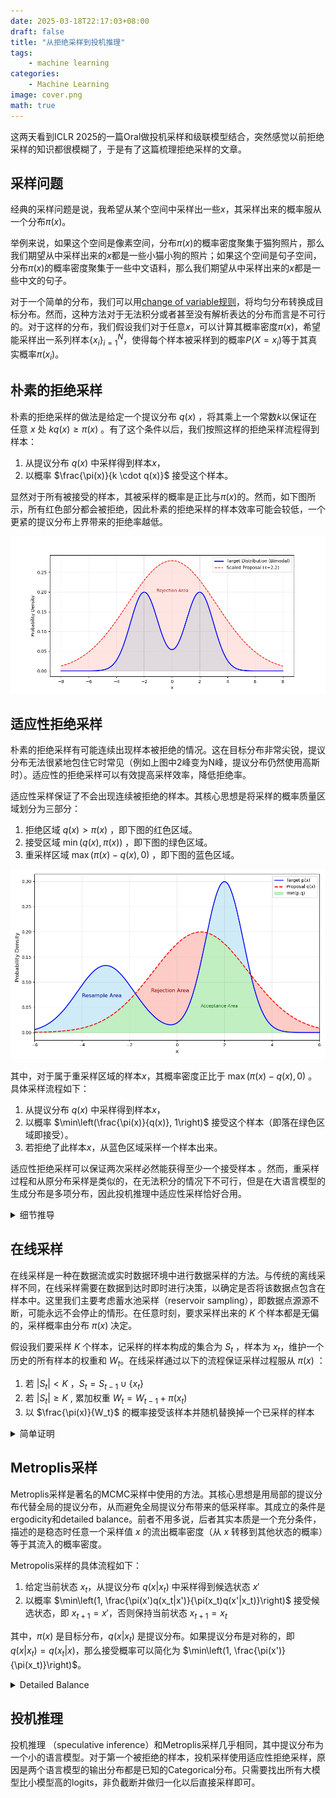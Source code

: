 ```yaml
---
date: 2025-03-18T22:17:03+08:00
draft: false
title: "从拒绝采样到投机推理"
tags:
    - machine learning
categories:
    - Machine Learning
image: cover.png
math: true
---
```


这两天看到ICLR 2025的一篇Oral做投机采样和级联模型结合，突然感觉以前拒绝采样的知识都很模糊了，于是有了这篇梳理拒绝采样的文章。

## 采样问题

经典的采样问题是说，我希望从某个空间中采样出一些$x$，其采样出来的概率服从一个分布$\pi(x)$。

举例来说，如果这个空间是像素空间，分布$\pi(x)$的概率密度聚集于猫狗照片，那么我们期望从中采样出来的$x$都是一些小猫小狗的照片；如果这个空间是句子空间，分布$\pi(x)$的概率密度聚集于一些中文语料，那么我们期望从中采样出来的$x$都是一些中文的句子。

对于一个简单的分布，我们可以用[change of variable规则](https://online.stat.psu.edu/stat414/lesson/22/22.2)，将均匀分布转换成目标分布。然而，这种方法对于无法积分或者甚至没有解析表达的分布而言是不可行的。对于这样的分布，我们假设我们对于任意$x$，可以计算其概率密度$\pi(x)$，希望能采样出一系列样本$\left\lbrace x_i\right\rbrace_{i=1}^N$，使得每个样本被采样到的概率$P\left(X=x_i\right)$等于其真实概率$\pi\left(x_i\right)$。

## 朴素的拒绝采样

朴素的拒绝采样的做法是给定一个提议分布 $q(x)$ ，将其乘上一个常数$k$以保证在任意 $x$ 处 $kq(x)\geq\pi(x)$ 。有了这个条件以后，我们按照这样的拒绝采样流程得到样本：

1. 从提议分布 $q(x)$ 中采样得到样本$x$，
2. 以概率 $\frac{\pi(x)}{k \cdot q(x)}$ 接受这个样本。

显然对于所有被接受的样本，其被采样的概率是正比与$\pi(x)$的。然而，如下图所示，所有红色部分都会被拒绝，因此朴素的拒绝采样的样本效率可能会较低，一个更紧的提议分布上界带来的拒绝率越低。

![Naive Rejection Sampling](naive_rej.png)

## 适应性拒绝采样

朴素的拒绝采样有可能连续出现样本被拒绝的情况。这在目标分布非常尖锐，提议分布无法很紧地包住它时常见（例如上图中2峰变为N峰，提议分布仍然使用高斯时）。适应性的拒绝采样可以有效提高采样效率，降低拒绝率。

适应性采样保证了不会出现连续被拒绝的样本。其核心思想是将采样的概率质量区域划分为三部分：

1. 拒绝区域 $q(x)>\pi(x)$ ，即下图的红色区域。
2. 接受区域 $\min(q(x), \pi(x))$ ，即下图的绿色区域。
3. 重采样区域 $\max(\pi(x) - q(x), 0)$ ，即下图的蓝色区域。

![Adaptive Rejection Sampling](adaptive_rej.png)

其中，对于属于重采样区域的样本$x$，其概率密度正比于 $\max(\pi(x) - q(x), 0)$ 。具体采样流程如下：

1. 从提议分布 $q(x)$ 中采样得到样本$x$，
2. 以概率 $\min\left(\frac{\pi(x)}{q(x)}, 1\right)$ 接受这个样本（即落在绿色区域即接受）。
3. 若拒绝了此样本$x$，从蓝色区域采样一个样本出来。

适应性拒绝采样可以保证两次采样必然能获得至少一个接受样本 。然而，重采样过程和从原分布采样是类似的，在无法积分的情况下不可行，但是在大语言模型的生成分布是多项分布，因此投机推理中适应性采样恰好合用。

<details>

<summary>细节推导</summary>

分情况讨论。

记第一次采样的样本为 $x$ ，若 $q(x) > \pi(x)$ ，且最终 $x$ 被接受，这时和经典拒绝采样等价。

若 $q(x) > \pi(x)$ 且最终 $x$ 被拒绝，这时会在 $S=\lbrace x | \pi(x) > q(x)\rbrace$区域采样，记此时采样的样本为 $x'$ 。则样本被采样到的概率质量 $P(X=x') = \frac{\pi(x) - q(x)}{Resample Area}$ , 最关键的部分是需要知道上图中蓝色部分和红色部分的概率面积是相等的，都等于 $1-\text{Acceptance Area}$ 。因此重采样到 $x'$ 的概率是 $\pi(x') - q(x')$。再加上一开始如果采样到 $S$ 时直接接受，概率为 $q(x')$，因此在 $S$ 区域的采样概率也为 $\pi(x)$ 。

</details>

## 在线采样

在线采样是一种在数据流或实时数据环境中进行数据采样的方法。与传统的离线采样不同，在线采样需要在数据到达时即时进行决策，以确定是否将该数据点包含在样本中。这里我们主要考虑蓄水池采样（reservoir sampling），即数据点源源不断，可能永远不会停止的情形。在任意时刻，要求采样出来的 $K$ 个样本都是无偏的，采样概率由分布 $\pi(x)$ 决定。

假设我们要采样 $K$ 个样本，记采样的样本构成的集合为 $S_t$ ，样本为 $x_t$，维护一个历史的所有样本的权重和 $W_t$。在线采样通过以下的流程保证采样过程服从 $\pi(x)$ ：

1. 若 $|S_t| < K$ ，$S_t = S_{t-1} \cup \lbrace x_t \rbrace$
2. 若 $|S_t| \geq K$ , 累加权重 $W_t=W_{t-1}+\pi(x_t)$
3. 以 $\frac{\pi(x)}{W_t}$ 的概率接受该样本并随机替换掉一个已采样的样本

<details>
<summary>简单证明</summary>

假设在 $t-1$ 时刻是无偏采样，对任意一个样本 $x_i$ ，其采样的概率都是 $\frac{\pi(x_i)}{W_{t-1}}$ ，那么在 $t$ 时刻，旧元素的保留概率为

$$
P(x_i \in S_t) = P(x_i \in S_{t-1}) \cdot \left[ 1 - \frac{\pi(x_i)}{W_t}\cdot \frac{1}{K} \cdot K \right] = \frac{\pi(x_i)}{W_{t-1}} \cdot \frac{W_t - \pi(x_i)}{W_t} = \frac{\pi(x_i)}{W_t}
$$

等于新元素被保留的概率，因此 $t$ 时刻也是无偏的采样。

</details>

## Metroplis采样

Metroplis采样是著名的MCMC采样中使用的方法。其核心思想是用局部的提议分布代替全局的提议分布，从而避免全局提议分布带来的低采样率。其成立的条件是ergodicity和detailed balance。前者不用多说，后者其实本质是一个充分条件，描述的是稳态时任意一个采样值 $x$ 的流出概率密度（从 $x$ 转移到其他状态的概率）等于其流入的概率密度。

Metropolis采样的具体流程如下：

1. 给定当前状态 $x_t$，从提议分布 $q(x|x_t)$ 中采样得到候选状态 $x'$
2. 以概率 $\min\left(1, \frac{\pi(x')q(x_t|x')}{\pi(x_t)q(x'|x_t)}\right)$ 接受候选状态，即 $x_{t+1} = x'$，否则保持当前状态 $x_{t+1} = x_t$

其中，$\pi(x)$ 是目标分布，$q(x|x_t)$ 是提议分布。如果提议分布是对称的，即 $q(x|x_t) = q(x_t|x)$，那么接受概率可以简化为 $\min\left(1, \frac{\pi(x')}{\pi(x_t)}\right)$。

<details>
<summary>Detailed Balance</summary>

Metroplis采样基于局部的稳态（detailed balance），要求从任意一个状态流出的概率质量等于流入该状态的概率质量。记当前状态为 $x_t$ ，转移到 $x'$ 的接收概率为 $\alpha(x'|x_t) = \min\left(1, \frac{\pi(x')q(x_t|x')}{\pi(x_t)q(x'|x_t)}\right)$ ，那么总有

$$
\pi(x_t)q(x'|x_t)\alpha(x'|x_t) = \pi(x')q(x_t|x')\alpha(x_t|x')
$$

原因是 $\alpha(x'|x_t)$ 和 $\alpha(x_t|x')$ 总是一个为1，另一个不为1。在这种情况下，假设在 $t$ 时刻已经达到了目标分布，即 $P(X_t=x)\pi(x)$ ，那么在 $t+1$ 时刻我们希望仍然保证是目标分布。

由于对于任意状态$x'$，其概率质量来自两部分：

- 从其他状态$x_t$转移过来的概率
- 保持在原状态的概率

因此有

$$
\begin{aligned}
P(X_{t+1}=x') &= \sum_{x_t}\pi(x_t)\cdot q(x'|x_t) \cdot \alpha(x'|x_t) + \pi(x')\cdot \left(\sum_{x_t}q(x_t|x')\cdot [1 - \alpha(x_t|x')]\right) \\
&= \sum_{x_t}\pi(x')q(x_t|x')\alpha(x_t|x') + \pi(x')\sum_{x_t}q(x_t|x') - \pi(x')\sum_{x_t}q(x_t|x')\alpha(x_t|x') \\
&= \pi(x')
\end{aligned}
$$

</details>

## 投机推理

投机推理 （speculative inference）和Metroplis采样几乎相同，其中提议分布为一个小的语言模型。对于第一个被拒绝的样本，投机采样使用适应性拒绝采样，原因是两个语言模型的输出分布都是已知的Categorical分布。只需要找出所有大模型比小模型高的logits，非负截断并做归一化以后直接采样即可。

